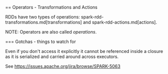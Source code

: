 == Operators - Transformations and Actions

RDDs have two types of operations: spark-rdd-transformations.md[transformations] and spark-rdd-actions.md[actions].

NOTE: Operators are also called *operations*.

=== Gotchas - things to watch for

Even if you don't access it explicitly it cannot be referenced inside a closure as it is serialized and carried around across executors.

See https://issues.apache.org/jira/browse/SPARK-5063
